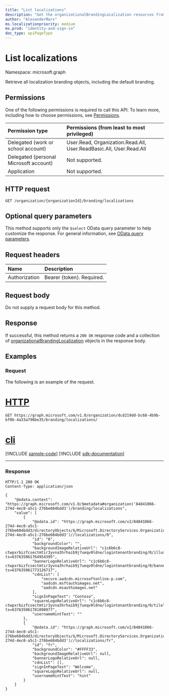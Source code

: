 ```yaml
---
title: "List localizations"
description: "Get the organizationalBrandingLocalization resources from the localizations navigation property."
author: "AlexanderMars"
ms.localizationpriority: medium
ms.prod: "identity-and-sign-in"
doc_type: apiPageType
---
```


# List localizations
Namespace: microsoft.graph

Retrieve all localization branding objects, including the default branding.

## Permissions
One of the following permissions is required to call this API. To learn more, including how to choose permissions, see [Permissions](/graph/permissions-reference).

| Permission type                        | Permissions (from least to most privileged) |
|:---------------------------------------|:--------------------------------------------|
| Delegated (work or school account)     | User.Read, Organization.Read.All, User.ReadBasic.All, User.Read.All |
| Delegated (personal Microsoft account) | Not supported. |
| Application                            | Not supported. |

## HTTP request

<!-- {
  "blockType": "ignored"
}
-->
``` http
GET /organization/{organizationId}/branding/localizations
```

## Optional query parameters
This method supports only the `$select` OData query parameter to help customize the response. For general information, see [OData query parameters](/graph/query-parameters).

## Request headers
|Name|Description|
|:---|:---|
|Authorization|Bearer {token}. Required.|

## Request body
Do not supply a request body for this method.

## Response

If successful, this method returns a `200 OK` response code and a collection of [organizationalBrandingLocalization](../resources/organizationalbrandinglocalization.md) objects in the response body.

## Examples

### Request

The following is an example of the request.

# [HTTP](#tab/http)
<!-- {
  "blockType": "request",
  "name": "list_organizationalbrandinglocalization"
}
-->
```msgraph-interactive
GET https://graph.microsoft.com/v1.0/organization/dcd219dd-bc68-4b9b-bf0b-4a33a796be35/branding/localizations/
```

# [cli](#tab/cli)
[!INCLUDE [sample-code](../includes/snippets/cli/list-organizationalbrandinglocalization-cli-snippets.md)]
[!INCLUDE [sdk-documentation](../includes/snippets/snippets-sdk-documentation-link.md)]

---

### Response
<!-- {
  "blockType": "response",
  "truncated": true,
  "@odata.type": "Collection(microsoft.graph.organizationalBrandingLocalization)"
}
-->
``` http
HTTP/1.1 200 OK
Content-Type: application/json

{
    "@odata.context": "https://graph.microsoft.com/v1.0/$metadata#organization('84841066-274d-4ec0-a5c1-276be684bdd3')/branding/localizations",
    "value": [
        {
            "@odata.id": "https://graph.microsoft.com/v2/84841066-274d-4ec0-a5c1-276be684bdd3/directoryObjects/$/Microsoft.DirectoryServices.Organization('84841066-274d-4ec0-a5c1-276be684bdd3')//localizations/0",
            "id": "0",
            "backgroundColor": "",
            "backgroundImageRelativeUrl": "c1c6b6c8-ctwpxrbizfcsectmtir3yvna3hrhaib9j7ueqv0ldne/logintenantbranding/0/illustration?ts=637635061764954395",
            "bannerLogoRelativeUrl": "c1c6b6c8-ctwpxrbizfcsectmtir3yvna3hrhaib9j7ueqv0ldne/logintenantbranding/0/bannerlogo?ts=637635061773126717",
            "cdnList": [
                "secure.aadcdn.microsoftonline-p.com",
                "aadcdn.msftauthimages.net",
                "aadcdn.msauthimages.net"
            ],
            "signInPageText": "Contoso",
            "squareLogoRelativeUrl": "c1c6b6c8-ctwpxrbizfcsectmtir3yvna3hrhaib9j7ueqv0ldne/logintenantbranding/0/tilelogo?ts=637635061781098977",
            "usernameHintText": ""
        },
        {
            "@odata.id": "https://graph.microsoft.com/v2/84841066-274d-4ec0-a5c1-276be684bdd3/directoryObjects/$/Microsoft.DirectoryServices.Organization('84841066-274d-4ec0-a5c1-276be684bdd3')//localizations/fr",
            "id": "fr",
            "backgroundColor": "#FFFF33",
            "backgroundImageRelativeUrl": null,
            "bannerLogoRelativeUrl": null,
            "cdnList": [],
            "signInPageText": "Welcome",
            "squareLogoRelativeUrl": null,
            "usernameHintText": "hint"
        }
    ]
}
```

